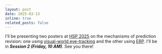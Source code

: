 ```yaml
---
layout: post
date: 2025-03-13
inline: true
related_posts: false
---
```


I'll be presenting two posters at [HSP 2025](https://hsp2025.github.io/) on the mechanisms of prediction revision: one using [visual-world eye-tracking](https://keyue-c.github.io/assets/pdf/conference/conference_HSP2025_updating_abstract.pdf) and the other using [ERP](https://keyue-c.github.io/assets/pdf/conference/conference_HSP2025_dissociating_abstract.pdf). I'll be in ***Session 2 (Friday, 10 AM)***. See you there! 